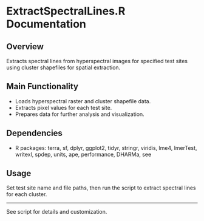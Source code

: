 # ExtractSpectralLines.R Documentation

## Overview
Extracts spectral lines from hyperspectral images for specified test sites using cluster shapefiles for spatial extraction.

## Main Functionality
- Loads hyperspectral raster and cluster shapefile data.
- Extracts pixel values for each test site.
- Prepares data for further analysis and visualization.

## Dependencies
- R packages: terra, sf, dplyr, ggplot2, tidyr, stringr, viridis, lme4, lmerTest, writexl, spdep, units, ape, performance, DHARMa, see

## Usage
Set test site name and file paths, then run the script to extract spectral lines for each cluster.

---
See script for details and customization.